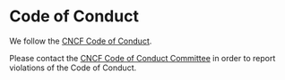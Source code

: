 # Code of Conduct

We follow the [CNCF Code of Conduct](https://github.com/cncf/foundation/blob/main/code-of-conduct.md).

Please contact the [CNCF Code of Conduct Committee](mailto:conduct@cncf.io) in order to report violations of the Code of Conduct.